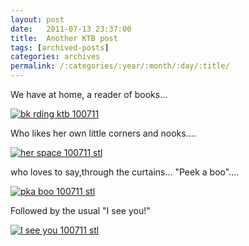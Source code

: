 ```yaml
---
layout: post
date:	2011-07-13 23:37:00
title:  Another KTB post
tags: [archived-posts]
categories: archives
permalink: /:categories/:year/:month/:day/:title/
---
```

We have at home, a reader of books...

<a href="http://s1142.photobucket.com/albums/n602/Deepapctrsglr/?action=view&amp;current=IMG_3558.jpg" target="_blank"><img src="http://i1142.photobucket.com/albums/n602/Deepapctrsglr/IMG_3558.jpg" border="0" alt="bk rding ktb 100711"></a>

Who likes her own little corners and nooks....




<a href="http://s1142.photobucket.com/albums/n602/Deepapctrsglr/?action=view&amp;current=IMG_3563.jpg" target="_blank"><img src="http://i1142.photobucket.com/albums/n602/Deepapctrsglr/IMG_3563.jpg" border="0" alt="her space 100711 stl"></a>




who loves to say,through the curtains... "Peek a boo"....



<a href="http://s1142.photobucket.com/albums/n602/Deepapctrsglr/?action=view&amp;current=IMG_3565-1.jpg" target="_blank"><img src="http://i1142.photobucket.com/albums/n602/Deepapctrsglr/IMG_3565-1.jpg" border="0" alt="pka boo 100711 stl"></a>

Followed by the usual "I see you!"


<a href="http://s1142.photobucket.com/albums/n602/Deepapctrsglr/?action=view&amp;current=IMG_3566.jpg" target="_blank"><img src="http://i1142.photobucket.com/albums/n602/Deepapctrsglr/IMG_3566.jpg" border="0" alt="I see you 100711 stl"></a>
